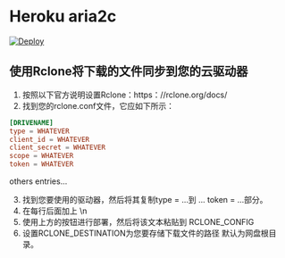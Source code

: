 # Heroku aria2c

[![Deploy](https://www.herokucdn.com/deploy/button.svg)](https://heroku.com/deploy)

## 使用Rclone将下载的文件同步到您的云驱动器

1. 按照以下官方说明设置Rclone：https：//rclone.org/docs/
2. 找到您的rclone.conf文件，它应如下所示：
```conf
[DRIVENAME]
type = WHATEVER
client_id = WHATEVER
client_secret = WHATEVER
scope = WHATEVER
token = WHATEVER
```
others entries...

3. 找到您要使用的驱动器，然后将其复制type = ...到 ... token = ...部分。
4. 在每行后面加上 \n
5. 使用上方的按钮进行部署，然后将该文本粘贴到 RCLONE_CONFIG
6. 设置RCLONE_DESTINATION为您要存储下载文件的路径 默认为网盘根目录。
